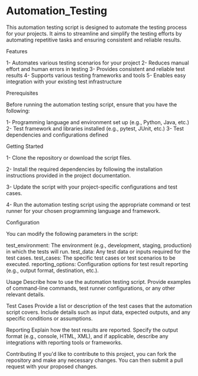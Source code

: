 # Automation_Testing

This automation testing script is designed to automate the testing process for your projects. It aims to streamline and simplify the testing efforts by automating repetitive tasks and ensuring consistent and reliable results.

Features

1- Automates various testing scenarios for your project
2- Reduces manual effort and human errors in testing
3- Provides consistent and reliable test results
4- Supports various testing frameworks and tools
5- Enables easy integration with your existing test infrastructure

Prerequisites

Before running the automation testing script, ensure that you have the following:

1- Programming language and environment set up (e.g., Python, Java, etc.)
2- Test framework and libraries installed (e.g., pytest, JUnit, etc.)
3- Test dependencies and configurations defined

Getting Started

1- Clone the repository or download the script files.

2- Install the required dependencies by following the installation instructions provided in the project documentation.

3- Update the script with your project-specific configurations and test cases.

4- Run the automation testing script using the appropriate command or test runner for your chosen programming language and framework.

Configuration

You can modify the following parameters in the script:

test_environment: The environment (e.g., development, staging, production) in which the tests will run.
test_data: Any test data or inputs required for the test cases.
test_cases: The specific test cases or test scenarios to be executed.
reporting_options: Configuration options for test result reporting (e.g., output format, destination, etc.).

Usage
Describe how to use the automation testing script. Provide examples of command-line commands, test runner configurations, or any other relevant details.

Test Cases
Provide a list or description of the test cases that the automation script covers. Include details such as input data, expected outputs, and any specific conditions or assumptions.

Reporting
Explain how the test results are reported. Specify the output format (e.g., console, HTML, XML), and if applicable, describe any integrations with reporting tools or frameworks.

Contributing
If you'd like to contribute to this project, you can fork the repository and make any necessary changes. You can then submit a pull request with your proposed changes.
